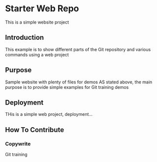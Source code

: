 # Starter Web Repo

This is a simple website project

## Introduction
This example is to show different parts of the Git repository and various commands using a web project

## Purpose

Sample website with plenty of files for demos
AS stated above, the main purpose is to provide simple examples for Git training demos

## Deployment
THis is a simple web project, deployment...

## How To Contribute

### Copywrite
Git training